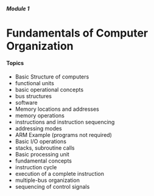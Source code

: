 ##### Module 1
# Fundamentals of Computer Organization
#### Topics
- Basic Structure of computers
- functional units 
- basic operational concepts 
- bus structures 
- software
- Memory locations and addresses 
- memory operations 
- instructions and instruction sequencing 
- addressing modes 
-  ARM Example (programs not required)
- Basic I/O operations 
- stacks, subroutine calls 
- Basic processing unit 
- fundamental concepts 
- instruction cycle 
- execution of a complete instruction 
- multiple-bus organization
- sequencing of control signals
